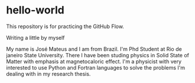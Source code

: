 # hello-world
This repository is for practicing the GitHub Flow.

Writing a little by myself

My name is José Mateus and I am from Brazil. I'm Phd Student at Rio de janeiro State University. There I have been studing physics in Solid State of Matter with emphasis at magnetocaloric effect. I'm a physicist with very interested to use Python and Fortran languages to solve the problems I'm dealing with in my research thesis.
